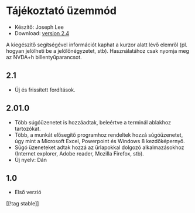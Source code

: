 # Tájékoztató üzemmód #

* Készítő: Joseph Lee
* Download: [version 2.4][1]

A kiegészítő segítségével információt kaphat a kurzor alatt lévő elemről
(pl. hogyan jelölheti be a jelölőnégyzetet, stb). Használatához csak nyomja
meg az NVDA+h billentyűparancsot.

## 2.1 ##

* Új és frissített fordítások.


## 2.01.0 ##

* Több súgóüzenetet is hozzáadtak, beleértve a terminál ablakhoz tartozókat.
* Több, a munkát elősegítő programhoz rendeltek hozzá súgóüzenetet, úgy mint
  a Microsoft Excel, Powerpoint és Windows 8 kezdőképernyő.
* Súgó üzeneteket adtak hozzá az űrlapokkal dolgozó alkalmazásokhoz
  (Internet explorer, Adobe reader, Mozilla Firefox, stb).
* Új nyelv: Dán


## 1.0 ##

* Első verzió

[[!tag stable]]

[1]: https://addons.nvda-project.org/files/get.php?file=cua
